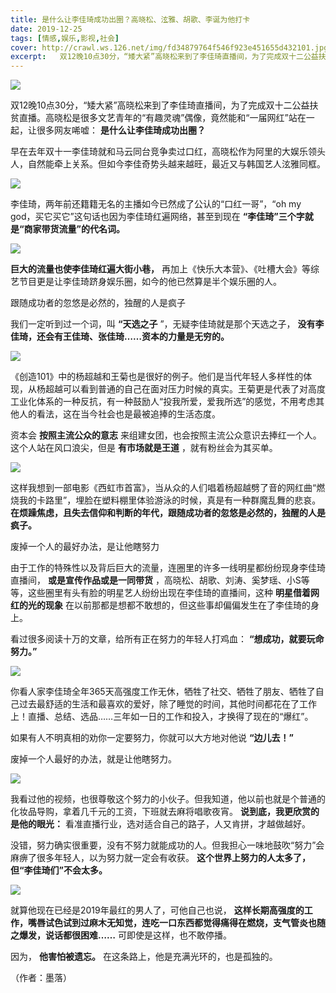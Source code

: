 ```yaml
---
title: 是什么让李佳琦成功出圈？高晓松、泫雅、胡歌、李诞为他打卡
date: 2019-12-25
tags: [情感,娱乐,影视,社会]
cover: http://crawl.ws.126.net/img/fd34879764f546f923e451655d432101.jpg
excerpt:   双12晚10点30分，“矮大紧”高晓松来到了李佳琦直播间，为了完成双十二公益扶贫直播。高晓松是
---
```

![](http://crawl.ws.126.net/img/fd34879764f546f923e451655d432101.jpg)  

双12晚10点30分，“矮大紧”高晓松来到了李佳琦直播间，为了完成双十二公益扶贫直播。高晓松是很多文艺青年的“有趣灵魂”偶像，竟然能和“一届网红”站在一起，让很多网友唏嘘：
**是什么让李佳琦成功出圈？**

早在去年双十一李佳琦就和马云同台竞争卖过口红，高晓松作为阿里的大娱乐领头人，自然能牵上关系。但如今李佳奇势头越来越旺，最近又与韩国艺人泫雅同框。

![](http://crawl.ws.126.net/img/51da93b645ec10e4aead8faaf5c0d713.jpg)  

李佳琦，两年前还籍籍无名的主播如今已然成了公认的“口红一哥”，“oh my god，买它买它”这句话也因为李佳琦红遍网络，甚至到现在
**“李佳琦”三个字就是“商家带货流量”的代名词。**

![](http://crawl.ws.126.net/img/caa57d88c668db90164a067501834bc2.jpg)  

**巨大的流量也使李佳琦红遍大街小巷，** 再加上《快乐大本营》、《吐槽大会》等综艺节目更是让李佳琦跻身娱乐圈，如今的他已然算是半个娱乐圈的人。

跟随成功者的忽悠是必然的，独醒的人是疯子

我们一定听到过一个词，叫 **“天选之子** ”，无疑李佳琦就是那个天选之子， **没有李佳琦，还会有王佳琦、张佳琦……资本的力量是无穷的。**

![](http://crawl.ws.126.net/img/b800e4f9dcbf25da33765282aa80b725.jpg)  

《创造101》中的杨超越和王菊也是很好的例子。他们是当代年轻人多样性的体现，从杨超越可以看到普通的自己在面对压力时候的真实。王菊更是代表了对高度工业化体系的一种反抗，有一种鼓励人“投我所爱，爱我所选”的感觉，不用考虑其他人的看法，这在当今社会也是最被追捧的生活态度。  

资本会 **按照主流公众的意志** 来组建女团，也会按照主流公众意识去捧红一个人。这个人站在风口浪尖，但是 **有市场就是王道** ，就有粉丝会为其买单。

![](http://crawl.ws.126.net/img/29aa9688dfdce2a5503ad30e5ce35038.jpg)  

这样我想到一部电影《西虹市首富》，当从众的人们唱着杨超越劈了音的网红曲“燃烧我的卡路里”，埋脸在塑料棚里体验游泳的时候，真是有一种群魔乱舞的悲哀。
**在烦躁焦虑，且失去信仰和判断的年代，跟随成功者的忽悠是必然的，独醒的人是疯子。**

废掉一个人的最好办法，是让他瞎努力

由于工作的特殊性以及背后巨大的流量，连圈里的许多一线明星都纷纷现身李佳琦直播间， **或是宣传作品或是一同带货**
，高晓松、胡歌、刘涛、奚梦瑶、小S等等，这些圈里有头有脸的明星艺人纷纷出现在李佳琦的直播间，这种 **明星借着网红的光的现象**
在以前那都是想都不敢想的，但这些事却偏偏发生在了李佳琦的身上。

看过很多阅读十万的文章，给所有正在努力的年轻人打鸡血： **“想成功，就要玩命努力。”**

![](http://crawl.ws.126.net/img/7fc8607f296f5ccb76462464058f745e.jpg)  

你看人家李佳琦全年365天高强度工作无休，牺牲了社交、牺牲了朋友、牺牲了自己过去最舒适的生活和最喜欢的爱好，除了睡觉的时间，其他时间都花在了工作上！直播、总结、选品……三年如一日的工作和投入，才换得了现在的“爆红”。

如果有人不明真相的劝你一定要努力，你就可以大方地对他说 **“边儿去！”**

废掉一个人最好的办法，就是让他瞎努力。

![](http://crawl.ws.126.net/img/21b9e9ea5c9050c4d3a9c23274ff4450.jpg)  

我看过他的视频，也很尊敬这个努力的小伙子。但我知道，他以前也就是个普通的化妆品导购，拿着几千元的工资，下班就去麻将唱歌夜宵。
**说到底，我更欣赏的是他的眼光：** 看准直播行业，选对适合自己的路子，人又肯拼，才越做越好。

没错，努力确实很重要，没有不努力就能成功的人。但我担心一味地鼓吹“努力”会麻痹了很多年轻人，以为努力就一定会有收获。
**这个世界上努力的人太多了，但“李佳琦们”不会太多。**

![](http://crawl.ws.126.net/img/e4320a014804c92fa2a53277da1dc72d.jpg)  

就算他现在已经是2019年最红的男人了，可他自己也说，
**这样长期高强度的工作，嘴唇试色试到过麻木无知觉，连吃一口东西都觉得痛得在燃烧，支气管炎也随之爆发，说话都很困难……** 可即使是这样，也不敢停播。

因为， **他害怕被遗忘。** 在这条路上，他是充满光环的，也是孤独的。

（作者：墨落）

